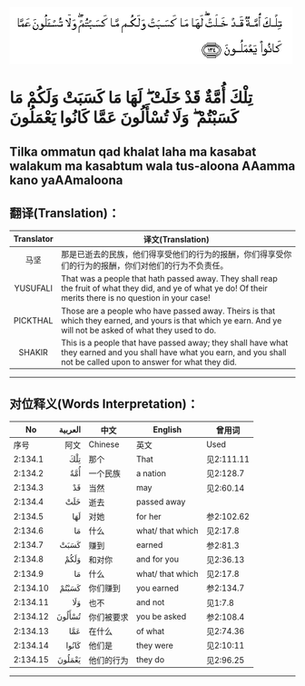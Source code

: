 ![002:134](images/002_134.gif)

#   تِلْكَ أُمَّةٌ قَدْ خَلَتْ ۖ لَهَا مَا كَسَبَتْ وَلَكُمْ مَا كَسَبْتُمْ ۖ وَلَا تُسْأَلُونَ عَمَّا كَانُوا يَعْمَلُونَ 

## Tilka ommatun qad khalat laha ma kasabat walakum ma kasabtum wala tus-aloona AAamma kano yaAAmaloona

## 翻译(Translation)：

| Translator | 译文(Translation)                                            |
|:----------:| ------------------------------------------------------------ |
| 马坚       | 那是已逝去的民族，他们得享受他们的行为的报酬，你们得享受你们的行为的报酬，你们对他们的行为不负责任。 |
| YUSUFALI   | That was a people that hath passed away. They shall reap the fruit of what they did, and ye of what ye do! Of their merits there is no question in your case! |
| PICKTHAL   | Those are a people who have passed away. Theirs is that which they earned, and yours is that which ye earn. And ye will not be asked of what they used to do. |
| SHAKIR     | This is a people that have passed away; they shall have what they earned and you shall have what you earn, and you shall not be called upon to answer for what they did. |

---

## 对位释义(Words Interpretation)：

| No       | العربية | 中文       | English          | 曾用词     |
| -------- | ------: | ---------- | ---------------- | ---------- |
| 序号     |    阿文 | Chinese    | 英文             | Used       |
| 2:134.1  |     تِلْكَ | 那个       | That             | 见2:111.11 |
| 2:134.2  |     أُمَّةٌ | 一个民族   | a nation         | 见2:128.7  |
| 2:134.3  |      قَدْ | 当然       | may              | 见2:60.14  |
| 2:134.4  |     خَلَتْ | 逝去       | passed away      |            |
| 2:134.5  |     لَهَا | 对她       | for her          | 参2:102.62 |
| 2:134.6  |      مَا | 什么       | what/ that which | 见2:17.8   |
| 2:134.7  |    كَسَبَتْ | 赚到       | earned           | 参2:81.3   |
| 2:134.8  |    وَلَكُمْ | 和对你     | and for you      | 见2:36.13  |
| 2:134.9  |      مَا | 什么       | what/ that which | 见2:17.8   |
| 2:134.10 |   كَسَبْتُمْ | 你们赚到   | you earned       | 参2:134.7  |
| 2:134.11 |     وَلَا | 也不       | and not          | 见1:7.8    |
| 2:134.12 |  تُسْأَلُونَ | 你们被要求 | you be asked     | 参2:108.4  |
| 2:134.13 |     عَمَّا | 在什么     | of what          | 见2:74.36  |
| 2:134.14 |   كَانُوا | 他们是     | they were        | 见2:10:11  |
| 2:134.15 |  يَعْمَلُونَ | 他们的行为 | they do          | 见2:96.25  |

---
